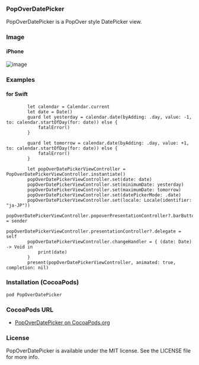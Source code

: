 ### PopOverDatePicker

PopOverDatePicker is a PopOver style DatePicker view.

### Image

#### iPhone
![image](https://user-images.githubusercontent.com/43707/63687725-4d308b80-c840-11e9-8e8b-4c6e07db38a6.png)

### Examples

#### for Swift
```
        let calendar = Calendar.current
        let date = Date()
        guard let yesterday = calendar.date(byAdding: .day, value: -1, to: calendar.startOfDay(for: date)) else {
            fatalError()
        }

        guard let tomorrow = calendar.date(byAdding: .day, value: +1, to: calendar.startOfDay(for: date)) else {
            fatalError()
        }

        let popOverDatePickerViewController = PopOverDatePickerViewController.instantiate()
        popOverDatePickerViewController.set(date: date)
        popOverDatePickerViewController.set(minimumDate: yesterday)
        popOverDatePickerViewController.set(maximumDate: tomorrow)
        popOverDatePickerViewController.set(datePickerMode: .date)
        popOverDatePickerViewController.set(locale: Locale(identifier: "ja-JP"))
        popOverDatePickerViewController.popoverPresentationController?.barButtonItem = sender
        popOverDatePickerViewController.presentationController?.delegate = self
        popOverDatePickerViewController.changeHandler = { (date: Date) -> Void in
            print(date)
        }
        present(popOverDatePickerViewController, animated: true, completion: nil)
```

### Installation (CocoaPods)
`pod PopOverDatePicker`

### CocoaPods URL
- [PopOverDatePicker on CocoaPods.org](https://cocoapods.org/pods/PopOverDatePicker)

### License
PopOverDatePicker is available under the MIT license. See the LICENSE file for more info.
